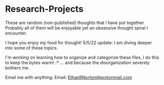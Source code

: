 # Research-Projects

These are random (non-published) thoughts that I have put together. Probably all of them will be enjoyable yet an obsessive thought spiral I encounter. 

I hope you enjoy my food for thought!
5/5/22 update: I am diving deeper into some of these topics.

I'm working on learning how to organize and categorize these files, I do this to keep the bytes warm! :* ... and because the disorganization severely bothers me.

Email me with anything: Email: EthanRNorton@protonmail.com
